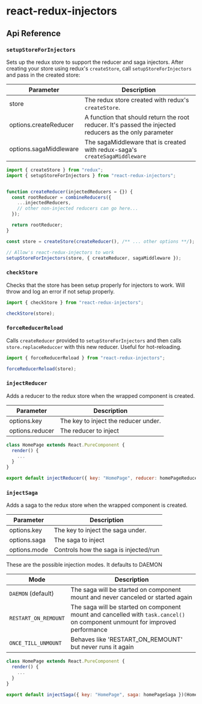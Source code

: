# react-redux-injectors

## Api Reference

### `setupStoreForInjectors`
Sets up the redux store to support the reducer and saga injectors. After creating your store using redux's `createStore`, call `setupStoreForInjectors` and pass in the created store:  

| Parameter              | Description                          |
|------------------------|--------------------------------------|
| store                  | The redux store created with redux's `createStore`. |
| options.createReducer  | A function that should return the root reducer. It's passed the injected reducers as the only parameter |
| options.sagaMiddleware | The sagaMiddleware that is created with redux-saga's `createSagaMiddleware` |


```js
import { createStore } from "redux";
import { setupStoreForInjectors } from "react-redux-injectors";


function createReducer(injectedReducers = {}) {
  const rootReducer = combineReducers({
    ...injectedReducers,
    // other non-injected reducers can go here...
  });

  return rootReducer;
}

const store = createStore(createReducer(), /** ... other options **/);

// Allow's react-redux-injectors to work
setupStoreForInjectors(store, { createReducer, sagaMiddleware });
```

### `checkStore`
Checks that the store has been setup properly for injectors to work. Will throw and log an error if not setup properly.
```js
import { checkStore } from "react-redux-injectors";

checkStore(store);
```

### `forceReducerReload`
Calls `createReducer` provided to `setupStoreForInjectors` and then calls `store.replaceReduccer` with this new reducer. Useful for hot-reloading.
```js
import { forceReducerReload } from "react-redux-injectors";

forceReducerReload(store);
```

### `injectReducer`

Adds a reducer to the redux store when the wrapped component is created.  

| Parameter       | Description                          |
|-----------------|--------------------------------------|
| options.key     | The key to inject the reducer under. |
| options.reducer | The reducer to inject                |


```js
class HomePage extends React.PureComponent {
  render() {
    ...
  }
}

export default injectReducer({ key: "HomePage", reducer: homePageReducer })(HomePage);
```

### `injectSaga`
Adds a saga to the redux store when the wrapped component is created.  

| Parameter       | Description                          |
|-----------------|--------------------------------------|
| options.key     | The key to inject the saga under. |
| options.saga    | The saga to inject                |
| options.mode    | Controls how the saga is injected/run                |

These are the possible injection modes. It defaults to DAEMON  

| Mode       | Description                           |
|-----------------|---------------------------------------|
| `DAEMON` (default)          | The saga will be started on component mount and never canceled or started again     |
| `RESTART_ON_REMOUNT`    | The saga will be started on component mount and cancelled with `task.cancel()` on component unmount for improved performance |
| `ONCE_TILL_UNMOUNT`    | Behaves like 'RESTART_ON_REMOUNT' but never runs it again |



```js
class HomePage extends React.PureComponent {
  render() {
    ...
  }
}

export default injectSaga({ key: "HomePage", saga: homePageSaga })(HomePage);
```
